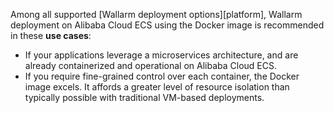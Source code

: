 Among all supported [Wallarm deployment options][platform], Wallarm deployment on Alibaba Cloud ECS using the Docker image is recommended in these **use cases**:

* If your applications leverage a microservices architecture, and are already containerized and operational on Alibaba Cloud ECS.
* If you require fine-grained control over each container, the Docker image excels. It affords a greater level of resource isolation than typically possible with traditional VM-based deployments.
